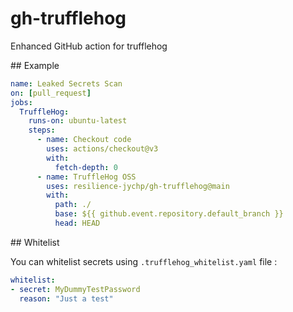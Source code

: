 # gh-trufflehog
Enhanced GitHub action for trufflehog

## Example 

```yaml
name: Leaked Secrets Scan
on: [pull_request]
jobs:
  TruffleHog:
    runs-on: ubuntu-latest
    steps:
      - name: Checkout code
        uses: actions/checkout@v3
        with:
          fetch-depth: 0
      - name: TruffleHog OSS
        uses: resilience-jychp/gh-trufflehog@main
        with:
          path: ./
          base: ${{ github.event.repository.default_branch }}
          head: HEAD
```

## Whitelist

You can whitelist secrets using `.trufflehog_whitelist.yaml` file :

```yaml
whitelist:
- secret: MyDummyTestPassword
  reason: "Just a test"
```